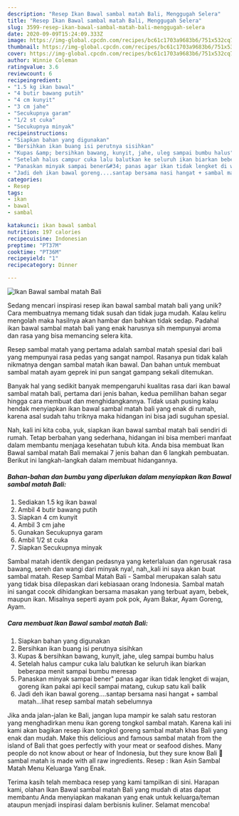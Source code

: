 ```yaml
---
description: "Resep Ikan Bawal sambal matah Bali, Menggugah Selera"
title: "Resep Ikan Bawal sambal matah Bali, Menggugah Selera"
slug: 3599-resep-ikan-bawal-sambal-matah-bali-menggugah-selera
date: 2020-09-09T15:24:09.333Z
image: https://img-global.cpcdn.com/recipes/bc61c1703a9683b6/751x532cq70/ikan-bawal-sambal-matah-bali-foto-resep-utama.jpg
thumbnail: https://img-global.cpcdn.com/recipes/bc61c1703a9683b6/751x532cq70/ikan-bawal-sambal-matah-bali-foto-resep-utama.jpg
cover: https://img-global.cpcdn.com/recipes/bc61c1703a9683b6/751x532cq70/ikan-bawal-sambal-matah-bali-foto-resep-utama.jpg
author: Winnie Coleman
ratingvalue: 3.6
reviewcount: 6
recipeingredient:
- "1.5 kg ikan bawal"
- "4 butir bawang putih"
- "4 cm kunyit"
- "3 cm jahe"
- "Secukupnya garam"
- "1/2 st cuka"
- "Secukupnya minyak"
recipeinstructions:
- "Siapkan bahan yang digunakan"
- "Bersihkan ikan buang isi perutnya sisihkan"
- "Kupas &amp; bersihkan bawang, kunyit, jahe, uleg sampai bumbu halus"
- "Setelah halus campur cuka lalu balutkan ke seluruh ikan biarkan beberapa menit sampai bumbu meresap"
- "Panaskan minyak sampai bener&#34; panas agar ikan tidak lengket di wajan, goreng ikan pakai api kecil sampai matang, cukup satu kali balik"
- "Jadi deh ikan bawal goreng....santap bersama nasi hangat + sambal matah...lihat resep sambal matah sebelumnya"
categories:
- Resep
tags:
- ikan
- bawal
- sambal

katakunci: ikan bawal sambal 
nutrition: 197 calories
recipecuisine: Indonesian
preptime: "PT37M"
cooktime: "PT36M"
recipeyield: "1"
recipecategory: Dinner

---
```



![Ikan Bawal sambal matah Bali](https://img-global.cpcdn.com/recipes/bc61c1703a9683b6/751x532cq70/ikan-bawal-sambal-matah-bali-foto-resep-utama.jpg)

Sedang mencari inspirasi resep ikan bawal sambal matah bali yang unik? Cara membuatnya memang tidak susah dan tidak juga mudah. Kalau keliru mengolah maka hasilnya akan hambar dan bahkan tidak sedap. Padahal ikan bawal sambal matah bali yang enak harusnya sih mempunyai aroma dan rasa yang bisa memancing selera kita.

Resep sambal matah yang pertama adalah sambal matah spesial dari bali yang mempunyai rasa pedas yang sangat nampol. Rasanya pun tidak kalah nikmatnya dengan sambal matah ikan bawal. Dan bahan untuk membuat sambal matah ayam geprek ini pun sangat gampang sekali ditemukan.

Banyak hal yang sedikit banyak mempengaruhi kualitas rasa dari ikan bawal sambal matah bali, pertama dari jenis bahan, kedua pemilihan bahan segar hingga cara membuat dan menghidangkannya. Tidak usah pusing kalau hendak menyiapkan ikan bawal sambal matah bali yang enak di rumah, karena asal sudah tahu triknya maka hidangan ini bisa jadi suguhan spesial.


Nah, kali ini kita coba, yuk, siapkan ikan bawal sambal matah bali sendiri di rumah. Tetap berbahan yang sederhana, hidangan ini bisa memberi manfaat dalam membantu menjaga kesehatan tubuh kita. Anda bisa membuat Ikan Bawal sambal matah Bali memakai 7 jenis bahan dan 6 langkah pembuatan. Berikut ini langkah-langkah dalam membuat hidangannya.

<!--inarticleads1-->

##### Bahan-bahan dan bumbu yang diperlukan dalam menyiapkan Ikan Bawal sambal matah Bali:

1. Sediakan 1.5 kg ikan bawal
1. Ambil 4 butir bawang putih
1. Siapkan 4 cm kunyit
1. Ambil 3 cm jahe
1. Gunakan Secukupnya garam
1. Ambil 1/2 st cuka
1. Siapkan Secukupnya minyak


Sambal matah identik dengan pedasnya yang keterlaluan dan ngerusak rasa bawang, sereh dan wangi dari minyak nya!, nah,,kali ini saya akan buat sambal matah. Resep Sambal Matah Bali - Sambal merupakan salah satu yang tidak bisa dilepaskan dari kebiasaan orang Indonesia. Sambal matah ini sangat cocok dihidangkan bersama masakan yang terbuat ayam, bebek, maupun ikan. Misalnya seperti ayam pok pok, Ayam Bakar, Ayam Goreng, Ayam. 

<!--inarticleads2-->

##### Cara membuat Ikan Bawal sambal matah Bali:

1. Siapkan bahan yang digunakan
1. Bersihkan ikan buang isi perutnya sisihkan
1. Kupas &amp; bersihkan bawang, kunyit, jahe, uleg sampai bumbu halus
1. Setelah halus campur cuka lalu balutkan ke seluruh ikan biarkan beberapa menit sampai bumbu meresap
1. Panaskan minyak sampai bener&#34; panas agar ikan tidak lengket di wajan, goreng ikan pakai api kecil sampai matang, cukup satu kali balik
1. Jadi deh ikan bawal goreng....santap bersama nasi hangat + sambal matah...lihat resep sambal matah sebelumnya


Jika anda jalan-jalan ke Bali, jangan lupa mampir ke salah satu restoran yang menghadirkan menu ikan goreng tongkol sambal matah. Karena kali ini kami akan bagikan resep ikan tongkol goreng sambal matah khas Bali yang enak dan mudah. Make this delicious and famous sambal matah from the island of Bali that goes perfectly with your meat or seafood dishes. Many people do not know about or hear of Indonesia, but they sure know Bali 🙂 sambal matah is made with all raw ingredients. Resep : Ikan Asin Sambal Matah Menu Keluarga Yang Enak. 

Terima kasih telah membaca resep yang kami tampilkan di sini. Harapan kami, olahan Ikan Bawal sambal matah Bali yang mudah di atas dapat membantu Anda menyiapkan makanan yang enak untuk keluarga/teman ataupun menjadi inspirasi dalam berbisnis kuliner. Selamat mencoba!
